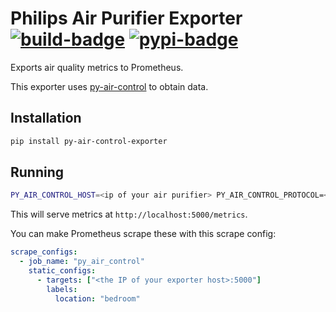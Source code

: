 # Philips Air Purifier Exporter [![build-badge]](https://travis-ci.com/github/urbas/philips_air_purifier_exporter) [![pypi-badge]](https://pypi.org/project/py-air-control-exporter/)

Exports air quality metrics to Prometheus.

This exporter uses [py-air-control] to obtain data.

## Installation

```bash
pip install py-air-control-exporter
```

## Running

```bash
PY_AIR_CONTROL_HOST=<ip of your air purifier> PY_AIR_CONTROL_PROTOCOL=<http|coap|plain_coap> FLASK_ENV=development FLASK_APP=py_air_control_exporter.app flask run --host 0.0.0.0
```

This will serve metrics at `http://localhost:5000/metrics`.

You can make Prometheus scrape these with this scrape config:

```yaml
scrape_configs:
  - job_name: "py_air_control"
    static_configs:
      - targets: ["<the IP of your exporter host>:5000"]
        labels:
          location: "bedroom"
```

[build-badge]: https://travis-ci.com/urbas/philips_air_purifier_exporter.svg?branch=master
[py-air-control]: https://github.com/rgerganov/py-air-control
[pypi-badge]: https://badge.fury.io/py/py-air-control-exporter.svg
